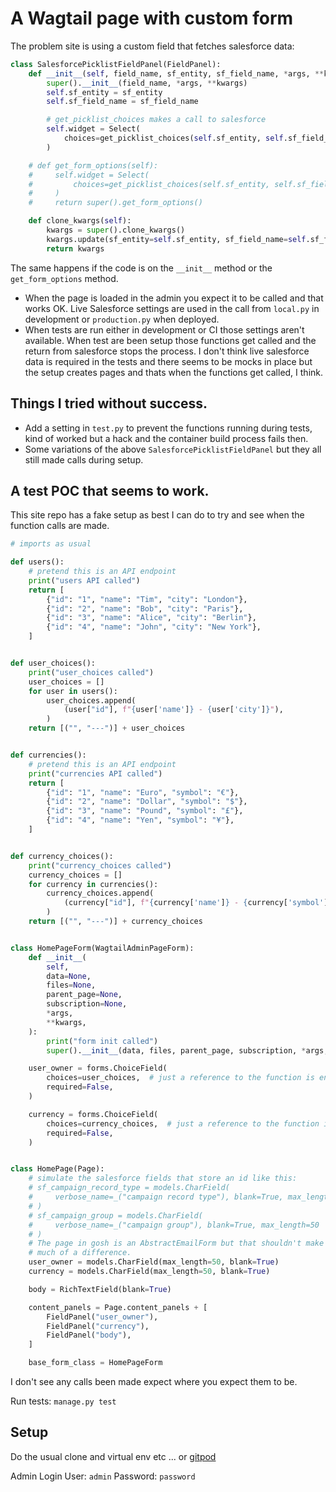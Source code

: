# A Wagtail page with custom form

The problem site is using a custom field that fetches salesforce data:

```python
class SalesforcePicklistFieldPanel(FieldPanel):
    def __init__(self, field_name, sf_entity, sf_field_name, *args, **kwargs):
        super().__init__(field_name, *args, **kwargs)
        self.sf_entity = sf_entity
        self.sf_field_name = sf_field_name

        # get_picklist_choices makes a call to salesforce
        self.widget = Select(
            choices=get_picklist_choices(self.sf_entity, self.sf_field_name)
        )

    # def get_form_options(self):
    #     self.widget = Select(
    #         choices=get_picklist_choices(self.sf_entity, self.sf_field_name)
    #     )
    #     return super().get_form_options()

    def clone_kwargs(self):
        kwargs = super().clone_kwargs()
        kwargs.update(sf_entity=self.sf_entity, sf_field_name=self.sf_field_name)
        return kwargs
```

The same happens if the code is on the `__init__` method or the `get_form_options` method.

- When the page is loaded in the admin you expect it to be called and that works OK. Live Salesforce settings are used in the call from `local.py` in development or `production.py` when deployed.
- When tests are run either in development or CI those settings aren't available. When test are been setup those functions get called and the return from salesforce stops the process. I don't think live salesforce data is required in the tests and there seems to be mocks in place but the setup creates pages and thats when the functions get called, I think.

## Things I tried without success.

- Add a setting in `test.py` to prevent the functions running during tests, kind of worked but a hack and the container build process fails then.
- Some variations of the above `SalesforcePicklistFieldPanel` but they all still made calls during setup.

## A test POC that seems to work.

This site repo has a fake setup as best I can do to try and see when the function calls are made.

```python
# imports as usual

def users():
    # pretend this is an API endpoint
    print("users API called")
    return [
        {"id": "1", "name": "Tim", "city": "London"},
        {"id": "2", "name": "Bob", "city": "Paris"},
        {"id": "3", "name": "Alice", "city": "Berlin"},
        {"id": "4", "name": "John", "city": "New York"},
    ]


def user_choices():
    print("user_choices called")
    user_choices = []
    for user in users():
        user_choices.append(
            (user["id"], f"{user['name']} - {user['city']}"),
        )
    return [("", "---")] + user_choices


def currencies():
    # pretend this is an API endpoint
    print("currencies API called")
    return [
        {"id": "1", "name": "Euro", "symbol": "€"},
        {"id": "2", "name": "Dollar", "symbol": "$"},
        {"id": "3", "name": "Pound", "symbol": "£"},
        {"id": "4", "name": "Yen", "symbol": "¥"},
    ]


def currency_choices():
    print("currency_choices called")
    currency_choices = []
    for currency in currencies():
        currency_choices.append(
            (currency["id"], f"{currency['name']} - {currency['symbol']}"),
        )
    return [("", "---")] + currency_choices


class HomePageForm(WagtailAdminPageForm):
    def __init__(
        self,
        data=None,
        files=None,
        parent_page=None,
        subscription=None,
        *args,
        **kwargs,
    ):
        print("form init called")
        super().__init__(data, files, parent_page, subscription, *args, **kwargs)

    user_owner = forms.ChoiceField(
        choices=user_choices,  # just a reference to the function is enough
        required=False,
    )

    currency = forms.ChoiceField(
        choices=currency_choices,  # just a reference to the function is enough
        required=False,
    )


class HomePage(Page):
    # simulate the salesforce fields that store an id like this:
    # sf_campaign_record_type = models.CharField(
    #     verbose_name=_("campaign record type"), blank=True, max_length=50
    # )
    # sf_campaign_group = models.CharField(
    #     verbose_name=_("campaign group"), blank=True, max_length=50
    # )
    # The page in gosh is an AbstractEmailForm but that shouldn't make too
    # much of a difference.
    user_owner = models.CharField(max_length=50, blank=True)
    currency = models.CharField(max_length=50, blank=True)

    body = RichTextField(blank=True)

    content_panels = Page.content_panels + [
        FieldPanel("user_owner"),
        FieldPanel("currency"),
        FieldPanel("body"),
    ]

    base_form_class = HomePageForm

```

I don't see any calls been made expect where you expect them to be.

Run tests: `manage.py test`

## Setup

Do the usual clone and virtual env etc ... or [gitpod](https://gitpod.io/#github.com/nickmoreton/poc--wagtailadmin-pageform)

Admin Login User: `admin` Password: `password`

